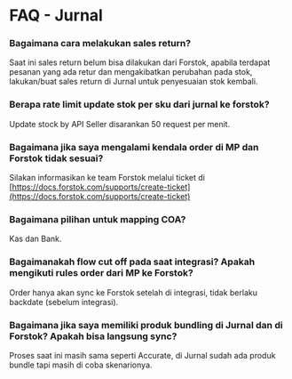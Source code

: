 # FAQ - Jurnal

### Bagaimana cara melakukan sales return?

Saat ini sales return belum bisa dilakukan dari Forstok, apabila terdapat pesanan yang ada retur dan mengakibatkan perubahan pada stok, lakukan/buat sales return di Jurnal untuk penyesuaian stok kembali.

### Berapa rate limit update stok per sku dari jurnal ke forstok?

Update stock by API Seller disarankan 50 request per menit.

### Bagaimana jika saya mengalami kendala order di MP dan Forstok tidak sesuai?

Silakan informasikan ke team Forstok melalui ticket di [https://docs.forstok.com/supports/create-ticket](https://docs.forstok.com/supports/create-ticket)

### Bagaimana pilihan untuk mapping COA?

Kas dan Bank.

### Bagaimanakah flow cut off pada saat integrasi? Apakah mengikuti rules order dari MP ke Forstok?

Order hanya akan sync ke Forstok setelah di integrasi, tidak berlaku backdate (sebelum integrasi).

### Bagaimana jika saya memiliki produk bundling di Jurnal dan di Forstok? Apakah bisa langsung sync?

Proses saat ini masih sama seperti Accurate, di Jurnal sudah ada produk bundle tapi masih di coba skenarionya.

